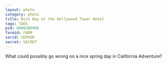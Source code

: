 ```yaml
---
layout: photo
category: photo
title: Nice Day at the Hollywood Tower Hotel
tags: TAGS
pid: 6890306906
farmid: FARM
serid: SERVER
secret: SECRET
---
```


What could possibly go wrong on a nice spring day in California Adventure?